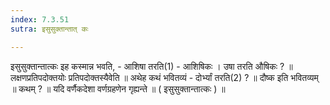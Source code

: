 ```yaml
---
index: 7.3.51
sutra: इसुसुक्तान्तात् कः

---
```

इसुसुक्तान्तात्कः इह कस्मान्न भवति,  -  आशिषा तरति(1) - आशिषिकः । उषा तरति औषिकः ? ॥ लक्षणप्रतिपदोक्तयोः प्रतिपदोक्तस्यैवेति ॥ अथेह कथं भवितव्यं - दोर्भ्यां तरति(2) ? ॥ दौष्क इति भवितव्यम् ॥ कथम् ? ॥ यदि वर्णैकदेशा वर्णग्रहणेन गृह्यन्ते ॥ ( इसुसुक्तान्तात्कः ) ॥